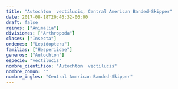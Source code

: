 ```yaml
---
title: "Autochton  vectilucis, Central American Banded-Skipper"
date: 2017-08-18T20:46:32-06:00
draft: false
reinos: ["Animalia"]
divisiones: ["Arthropoda"]
clases: ["Insecta"]
ordenes: ["Lepidoptera"]
familias: ["Hesperiidae"]
generos: ["Autochton"]
especie: "vectilucis"
nombre_cientifico: "Autochton  vectilucis"
nombre_comun: ""
nombre_ingles: "Central American Banded-Skipper"
---
```

